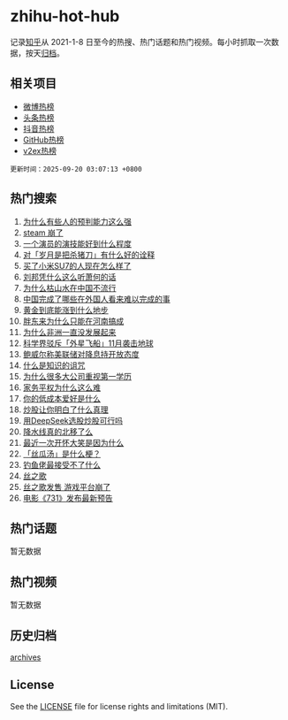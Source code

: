 # zhihu-hot-hub

记录[知乎](https://www.zhihu.com/)从 2021-1-8 日至今的热搜、热门话题和热门视频。每小时抓取一次数据，按天[归档](archives)。

## 相关项目

- [微博热榜](https://github.com/snaildev/weibo-hot-hub)
- [头条热榜](https://github.com/snaildev/toutiao-hot-hub)
- [抖音热榜](https://github.com/snaildev/douyin-hot-hub)
- [GitHub热榜](https://github.com/snaildev/github-hot-hub)
- [v2ex热榜](https://github.com/snaildev/v2ex-hot-hub)


`更新时间：2025-09-20 03:07:13 +0800`

## 热门搜索

1. [为什么有些人的预判能力这么强](https://www.zhihu.com/search?q=%E4%B8%BA%E4%BB%80%E4%B9%88%E6%9C%89%E4%BA%9B%E4%BA%BA%E7%9A%84%E9%A2%84%E5%88%A4%E8%83%BD%E5%8A%9B%E8%BF%99%E4%B9%88%E5%BC%BA)
1. [steam 崩了](https://www.zhihu.com/search?q=steam%20%E5%B4%A9%E4%BA%86)
1. [一个演员的演技能好到什么程度](https://www.zhihu.com/search?q=%E4%B8%80%E4%B8%AA%E6%BC%94%E5%91%98%E7%9A%84%E6%BC%94%E6%8A%80%E8%83%BD%E5%A5%BD%E5%88%B0%E4%BB%80%E4%B9%88%E7%A8%8B%E5%BA%A6)
1. [对「岁月是把杀猪刀」有什么好的诠释](https://www.zhihu.com/search?q=%E5%AF%B9%E3%80%8C%E5%B2%81%E6%9C%88%E6%98%AF%E6%8A%8A%E6%9D%80%E7%8C%AA%E5%88%80%E3%80%8D%E6%9C%89%E4%BB%80%E4%B9%88%E5%A5%BD%E7%9A%84%E8%AF%A0%E9%87%8A)
1. [买了小米SU7的人现在怎么样了](https://www.zhihu.com/search?q=%E4%B9%B0%E4%BA%86%E5%B0%8F%E7%B1%B3SU7%E7%9A%84%E4%BA%BA%E7%8E%B0%E5%9C%A8%E6%80%8E%E4%B9%88%E6%A0%B7%E4%BA%86)
1. [刘邦凭什么这么听萧何的话](https://www.zhihu.com/search?q=%E5%88%98%E9%82%A6%E5%87%AD%E4%BB%80%E4%B9%88%E8%BF%99%E4%B9%88%E5%90%AC%E8%90%A7%E4%BD%95%E7%9A%84%E8%AF%9D)
1. [为什么枯山水在中国不流行](https://www.zhihu.com/search?q=%E4%B8%BA%E4%BB%80%E4%B9%88%E6%9E%AF%E5%B1%B1%E6%B0%B4%E5%9C%A8%E4%B8%AD%E5%9B%BD%E4%B8%8D%E6%B5%81%E8%A1%8C)
1. [中国完成了哪些在外国人看来难以完成的事](https://www.zhihu.com/search?q=%E4%B8%AD%E5%9B%BD%E5%AE%8C%E6%88%90%E4%BA%86%E5%93%AA%E4%BA%9B%E5%9C%A8%E5%A4%96%E5%9B%BD%E4%BA%BA%E7%9C%8B%E6%9D%A5%E9%9A%BE%E4%BB%A5%E5%AE%8C%E6%88%90%E7%9A%84%E4%BA%8B)
1. [黄金到底能涨到什么地步](https://www.zhihu.com/search?q=%E9%BB%84%E9%87%91%E5%88%B0%E5%BA%95%E8%83%BD%E6%B6%A8%E5%88%B0%E4%BB%80%E4%B9%88%E5%9C%B0%E6%AD%A5)
1. [胖东来为什么只能在河南搞成](https://www.zhihu.com/search?q=%E8%83%96%E4%B8%9C%E6%9D%A5%E4%B8%BA%E4%BB%80%E4%B9%88%E5%8F%AA%E8%83%BD%E5%9C%A8%E6%B2%B3%E5%8D%97%E6%90%9E%E6%88%90)
1. [为什么非洲一直没发展起来](https://www.zhihu.com/search?q=%E4%B8%BA%E4%BB%80%E4%B9%88%E9%9D%9E%E6%B4%B2%E4%B8%80%E7%9B%B4%E6%B2%A1%E5%8F%91%E5%B1%95%E8%B5%B7%E6%9D%A5)
1. [科学界驳斥「外星飞船」11月袭击地球](https://www.zhihu.com/search?q=%E7%A7%91%E5%AD%A6%E7%95%8C%E9%A9%B3%E6%96%A5%E3%80%8C%E5%A4%96%E6%98%9F%E9%A3%9E%E8%88%B9%E3%80%8D11%E6%9C%88%E8%A2%AD%E5%87%BB%E5%9C%B0%E7%90%83)
1. [鲍威尔称美联储对降息持开放态度](https://www.zhihu.com/search?q=%E9%B2%8D%E5%A8%81%E5%B0%94%E7%A7%B0%E7%BE%8E%E8%81%94%E5%82%A8%E5%AF%B9%E9%99%8D%E6%81%AF%E6%8C%81%E5%BC%80%E6%94%BE%E6%80%81%E5%BA%A6)
1. [什么是知识的诅咒](https://www.zhihu.com/search?q=%E4%BB%80%E4%B9%88%E6%98%AF%E7%9F%A5%E8%AF%86%E7%9A%84%E8%AF%85%E5%92%92)
1. [为什么很多大公司重视第一学历](https://www.zhihu.com/search?q=%E4%B8%BA%E4%BB%80%E4%B9%88%E5%BE%88%E5%A4%9A%E5%A4%A7%E5%85%AC%E5%8F%B8%E9%87%8D%E8%A7%86%E7%AC%AC%E4%B8%80%E5%AD%A6%E5%8E%86)
1. [家务平权为什么这么难](https://www.zhihu.com/search?q=%E5%AE%B6%E5%8A%A1%E5%B9%B3%E6%9D%83%E4%B8%BA%E4%BB%80%E4%B9%88%E8%BF%99%E4%B9%88%E9%9A%BE)
1. [你的低成本爱好是什么](https://www.zhihu.com/search?q=%E4%BD%A0%E7%9A%84%E4%BD%8E%E6%88%90%E6%9C%AC%E7%88%B1%E5%A5%BD%E6%98%AF%E4%BB%80%E4%B9%88)
1. [炒股让你明白了什么真理](https://www.zhihu.com/search?q=%E7%82%92%E8%82%A1%E8%AE%A9%E4%BD%A0%E6%98%8E%E7%99%BD%E4%BA%86%E4%BB%80%E4%B9%88%E7%9C%9F%E7%90%86)
1. [用DeepSeek选股炒股可行吗](https://www.zhihu.com/search?q=%E7%94%A8DeepSeek%E9%80%89%E8%82%A1%E7%82%92%E8%82%A1%E5%8F%AF%E8%A1%8C%E5%90%97)
1. [降水线真的北移了么](https://www.zhihu.com/search?q=%E9%99%8D%E6%B0%B4%E7%BA%BF%E7%9C%9F%E7%9A%84%E5%8C%97%E7%A7%BB%E4%BA%86%E4%B9%88)
1. [最近一次开怀大笑是因为什么](https://www.zhihu.com/search?q=%E6%9C%80%E8%BF%91%E4%B8%80%E6%AC%A1%E5%BC%80%E6%80%80%E5%A4%A7%E7%AC%91%E6%98%AF%E5%9B%A0%E4%B8%BA%E4%BB%80%E4%B9%88)
1. [「丝瓜汤」是什么梗？](https://www.zhihu.com/search?q=%E3%80%8C%E4%B8%9D%E7%93%9C%E6%B1%A4%E3%80%8D%E6%98%AF%E4%BB%80%E4%B9%88%E6%A2%97%EF%BC%9F)
1. [钓鱼佬最接受不了什么](https://www.zhihu.com/search?q=%E9%92%93%E9%B1%BC%E4%BD%AC%E6%9C%80%E6%8E%A5%E5%8F%97%E4%B8%8D%E4%BA%86%E4%BB%80%E4%B9%88)
1. [丝之歌](https://www.zhihu.com/search?q=%E4%B8%9D%E4%B9%8B%E6%AD%8C)
1. [丝之歌发售 游戏平台崩了](https://www.zhihu.com/search?q=%E4%B8%9D%E4%B9%8B%E6%AD%8C%E5%8F%91%E5%94%AE%20%E6%B8%B8%E6%88%8F%E5%B9%B3%E5%8F%B0%E5%B4%A9%E4%BA%86)
1. [电影《731》发布最新预告](https://www.zhihu.com/search?q=%E7%94%B5%E5%BD%B1%E3%80%8A731%E3%80%8B%E5%8F%91%E5%B8%83%E6%9C%80%E6%96%B0%E9%A2%84%E5%91%8A)

## 热门话题

暂无数据

## 热门视频

暂无数据

## 历史归档

[archives](archives)

## License

See the [LICENSE](LICENSE) file for license rights and limitations (MIT).
